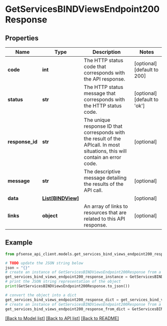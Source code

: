 # GetServicesBINDViewsEndpoint200Response


## Properties

Name | Type | Description | Notes
------------ | ------------- | ------------- | -------------
**code** | **int** | The HTTP status code that corresponds with the API response. | [optional] [default to 200]
**status** | **str** | The HTTP status message that corresponds with the HTTP status code. | [optional] [default to 'ok']
**response_id** | **str** | The unique response ID that corresponds with the result of the APIcall. In most situations, this will contain an error code. | [optional] 
**message** | **str** | The descriptive message detailing the results of the API call. | [optional] 
**data** | [**List[BINDView]**](BINDView.md) |  | [optional] 
**links** | **object** | An array of links to resources that are related to this API response. | [optional] 

## Example

```python
from pfsense_api_client.models.get_services_bind_views_endpoint200_response import GetServicesBINDViewsEndpoint200Response

# TODO update the JSON string below
json = "{}"
# create an instance of GetServicesBINDViewsEndpoint200Response from a JSON string
get_services_bind_views_endpoint200_response_instance = GetServicesBINDViewsEndpoint200Response.from_json(json)
# print the JSON string representation of the object
print(GetServicesBINDViewsEndpoint200Response.to_json())

# convert the object into a dict
get_services_bind_views_endpoint200_response_dict = get_services_bind_views_endpoint200_response_instance.to_dict()
# create an instance of GetServicesBINDViewsEndpoint200Response from a dict
get_services_bind_views_endpoint200_response_from_dict = GetServicesBINDViewsEndpoint200Response.from_dict(get_services_bind_views_endpoint200_response_dict)
```
[[Back to Model list]](../README.md#documentation-for-models) [[Back to API list]](../README.md#documentation-for-api-endpoints) [[Back to README]](../README.md)


